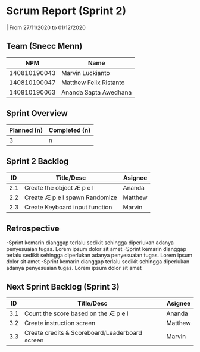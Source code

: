 # Scrum Report (Sprint 2)
| From 27/11/2020 to 01/12/2020

## Team (Snecc Menn)
| NPM           | Name                   |
| ------------- |------------------------|
| 140810190043  | Marvin Luckianto       |
| 140810190047  | Matthew Felix Ristanto |
| 140810190063  | Ananda Sapta Awedhana  |

## Sprint Overview
| Planned (n)   | Completed (n) |
| ------------- |-------------- |
| 3             | n             |

## Sprint 2 Backlog

| ID  | Title/Desc                                     | Asignee |  
| --- | ---------------------------------------------- | ------- |  
| 2.1 | Create the object Æ p e l                      | Ananda  |
| 2.2 | Create Æ p e l spawn Randomize                 | Matthew |
| 2.3 | Create Keyboard input function                 | Marvin  |  

## Retrospective 

-Sprint kemarin dianggap terlalu sedikit sehingga diperlukan adanya penyesuaian tugas. Lorem ipsum dolor sit amet
-Sprint kemarin dianggap terlalu sedikit sehingga diperlukan adanya penyesuaian tugas. Lorem ipsum dolor sit amet
-Sprint kemarin dianggap terlalu sedikit sehingga diperlukan adanya penyesuaian tugas. Lorem ipsum dolor sit amet

## Next Sprint Backlog (Sprint 3)

| ID  | Title/Desc                                     | Asignee |  
| --- | ---------------------------------------------- | ------- |  
| 3.1 | Count the score based on the Æ p e l           | Ananda  |
| 3.2 | Create instruction screen                      | Matthew |
| 3.3 | Create credits & Scoreboard/Leaderboard screen | Marvin  |
